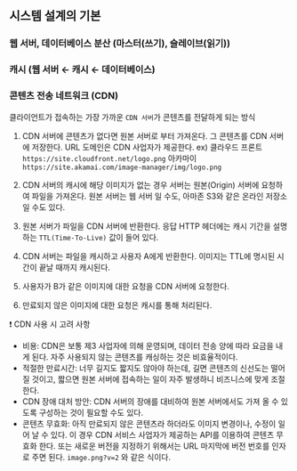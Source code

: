 ## 시스템 설계의 기본
### 웹 서버, 데이터베이스 분산 (마스터(쓰기), 슬레이브(읽기))
### 캐시 (웹 서버 ← 캐시 ← 데이터베이스)

### 콘텐츠 전송 네트워크 (CDN)
클라이언트가 접속하는 가장 가까운 `CDN 서버`가 콘텐츠를 전달하게 되는 방식

1. CDN 서버에 콘텐츠가 없다면 원본 서버로 부터 가져온다. 그 콘텐츠를 CDN 서버에 저장한다. URL 도메인은 CDN 사업자가 제공한다.
ex) 클라우드 프론트 `https://site.cloudfront.net/logo.png` 아카마이 `https://site.akamai.com/image-manager/img/logo.png`

2. CDN 서버의 캐시에 해당 이미지가 없는 경우 서버는 원본(Origin) 서버에 요청하여 파일을 가져온다. 원본 서버는 웹 서버 일 수도, 아마존 S3와 같은 온라인 저장소일 수도 있다.
3. 원본 서버가 파일을 CDN 서버에 반환한다. 응답 HTTP 헤더에는 캐시 기간을 설명하는 `TTL(Time-To-Live)` 값이 들어 있다.
4. CDN 서버는 파일을 캐시하고 사용자 A에게 반환한다. 이미지는 TTL에 명시된 시간이 끝날 때까지 캐시된다.
5. 사용자가 B가 같은 이미지에 대한 요청을 CDN 서버에 요청한다.
6. 만료되지 않은 이미지에 대한 요청은 캐시를 통해 처리된다.

❗️ CDN 사용 시 고려 사항
- 비용: CDN은 보통 제3 사업자에 의해 운영되며, 데이터 전송 양에 따라 요금을 내게 된다. 자주 사용되지 않는 콘텐츠를 캐싱하는 것은 비효율적이다.
- 적절한 만료시간: 너무 길지도 짧지도 않아야 하는데, 길면 콘텐츠의 신선도는 떨어질 것이고, 짧으면 원본 서버에 접속하는 일이 자주 발생하니 비즈니스에 맞게 조절한다.
- CDN 장애 대처 방안: CDN 서버의 장애를 대비하여 원본 서버에서도 가져 올 수 있도록 구성하는 것이 필요할 수도 있다.
- 콘텐츠 무효화: 아직 만료되지 않은 콘텐츠라 하더라도 이미지 변경이나, 수정이 일어 날 수 있다. 이 경우 CDN 서비스 사업자가 제공하는 API를 이용하여 콘텐츠 무효화 한다. 또는 새로운 버전을 지정하기 위해서는 URL 마지막에 버전 번호를 인자로 주면 된다. `image.png?v=2` 와 같은 식이다.

